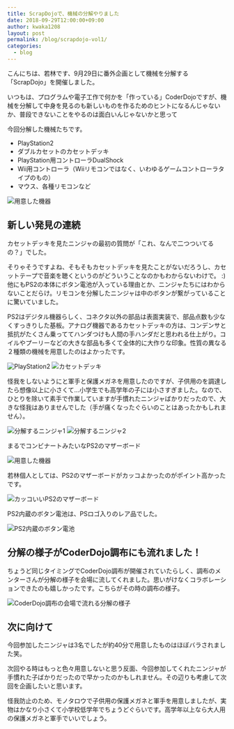 ```yaml
---
title: ScrapDojoで、機械の分解やりました
date: 2018-09-29T12:00:00+09:00
author: kwaka1208
layout: post
permalink: /blog/scrapdojo-vol1/
categories:
  - blog
---
```

こんにちは、若林です、9月29日に番外企画として機械を分解する「ScrapDojo」を開催しました。

いつもは、プログラムや電子工作で何かを「作っている」CoderDojoですが、機械を分解して中身を見るのも新しいものを作るためのヒントになるんじゃないか、普段できないことをやるのは面白いんじゃないかと思って

今回分解した機械たちです。

- PlayStation2
- ダブルカセットのカセットデッキ
- PlayStation用コントローラDualShock
- Wii用コントローラ（Wiiリモコンではなく、いわゆるゲームコントローラタイプのもの）
- マウス、各種リモコンなど

![用意した機器](/images/2018/scrapdojo01.jpg)

## 新しい発見の連続
カセットデッキを見たニンジャの最初の質問が「これ、なんで二つついてるの？」でした。

そりゃそうですよね、そもそもカセットデッキを見たことがないだろうし、カセットテープで音楽を聴くというのがどういうことなのかもわからないわけで。 :)
他にもPS2の本体にボタン電池が入っている理由とか、ニンジャたちにはわからないことだらけ。リモコンを分解したニンジャは中のボタンが繋がっていることに驚いていました。

PS2はデジタル機器らしく、コネクタ以外の部品は表面実装で、部品点数も少なくすっきりした基板。アナログ機器であるカセットデッキの方は、コンデンサと抵抗がたくさん乗っててハンダつけも人間の手ハンダだと思われる仕上がり。コイルやプーリーなどの大きな部品も多くて全体的に大作りな印象。性質の異なる２種類の機械を用意したのはよかったです。

![PlayStation2](/images/2018/scrapdojo02.jpg)
![カセットデッキ](/images/2018/scrapdojo03.jpg)

怪我をしないようにと軍手と保護メガネを用意したのですが、子供用のを調達したら想像以上に小さくて...小学生でも高学年の子には小さすぎました。なので、ひとりを除いて素手で作業していますが手慣れたニンジャばかりだったので、大きな怪我はありませんでした（手が痛くなったぐらいのことはあったかもしれません）。

![分解するニンジャ1](/images/2018/scrapdojo04.jpg)
![分解するニンジャ2](/images/2018/scrapdojo05.jpg)

まるでコンビナートみたいなPS2のマザーボード

![用意した機器](/images/2018/scrapdojo06.jpg)

若林個人としては、PS2のマザーボードがカッコよかったのがポイント高かったです。

![カッコいいPS2のマザーボード](/images/2018/scrapdojo07.jpg)

PS2内蔵のボタン電池は、PSロゴ入りのレア品でした。

![PS2内蔵のボタン電池](/images/2018/scrapdojo08.jpg)

## 分解の様子がCoderDojo調布にも流れました！
ちょうど同じタイミングでCoderDojo調布が開催されていたらしく、調布のメンターさんが分解の様子を会場に流してくれました。思いがけなくコラボレーションできたのも嬉しかったです。こちらがその時の調布の様子。

![CoderDojo調布の会場で流れる分解の様子](/images/2018/CoderDojoChofu.jpg)


## 次に向けて
今回参加したニンジャは3名でしたが約40分で用意したものはほぼバラされました笑。

次回やる時はもっと色々用意しないと思う反面、今回参加してくれたニンジャが手慣れた子ばかりだったので早かったのかもしれません。その辺りも考慮して次回を企画したいと思います。

怪我防止のため、モノタロウで子供用の保護メガネと軍手を用意しましたが、実物はかなり小さくて小学校低学年でちょうどぐらいです。高学年以上なら大人用の保護メガネと軍手でいいでしょう。
